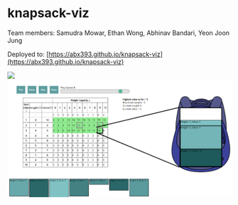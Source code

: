 # knapsack-viz

Team members:
Samudra Mowar, Ethan Wong, Abhinav Bandari, Yeon Joon Jung

Deployed to: [https://abx393.github.io/knapsack-viz](https://abx393.github.io/knapsack-viz)

![](https://www.github.com/abx393/knapsack-viz/static/images/knapsack.PNG)
![](static/images/knapsack.PNG)
